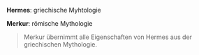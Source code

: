 **Hermes**: griechische Myhtologie

**Merkur**: römische Mythologie

> Merkur übernimmt alle Eigenschaften von Hermes aus der griechischen Mythologie.
